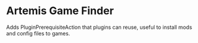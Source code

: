 # Artemis Game Finder
Adds PluginPrerequisiteAction that plugins can reuse, useful to install mods and config files to games.